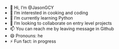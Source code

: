 - 👋 Hi, I’m @JasonGCY
- 👀 I’m interested in cooking and coding
- 🌱 I’m currently learning Python
- 💞️ I’m looking to collaborate on entry level projects
- 📫 You can reach me by leaving message in Github
- 😄 Pronouns: he
- ⚡ Fun fact: in progress

<!---
JasonGCY/JasonGCY is a ✨ special ✨ repository because its `README.md` (this file) appears on your GitHub profile.
You can click the Preview link to take a look at your changes.
--->
